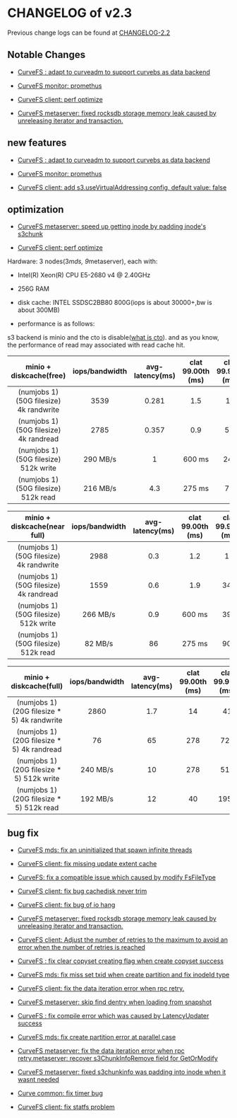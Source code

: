 # CHANGELOG of v2.3

Previous change logs can be found at [CHANGELOG-2.2](https://github.com/opencurve/curve/blob/master/CHANGELOG-2.2.md)

## Notable Changes

- [CurveFS : adapt to curveadm to support curvebs as data backend](https://github.com/opencurve/curve/pull/1349)

- [CurveFS monitor: promethus](https://github.com/opencurve/curve/pull/1237)

- [CurveFS client: perf optimize](https://github.com/opencurve/curve/pull/1194)

- [CurveFS metaserver: fixed rocksdb storage memory leak caused by unreleasing iterator and transaction.](https://github.com/opencurve/curve/pull/1388)

## new features

- [CurveFS : adapt to curveadm to support curvebs as data backend](https://github.com/opencurve/curve/pull/1349)

- [CurveFS monitor: promethus](https://github.com/opencurve/curve/pull/1237)

- [CurveFS client: add s3.useVirtualAddressing config, default value: false](https://github.com/opencurve/curve/pull/1253)

## optimization

- [CurveFS metaserver: speed up getting inode by padding inode's s3chunk](https://github.com/opencurve/curve/pull/1344)

- [CurveFS client: perf optimize](https://github.com/opencurve/curve/pull/1194)

Hardware: 3 nodes(3*mds, 9*metaserver), each with:
 - Intel(R) Xeon(R) CPU E5-2680 v4 @ 2.40GHz
 - 256G RAM
 - disk cache: INTEL SSDSC2BB80 800G(iops is about 30000+,bw is about 300MB)

  - performance is as follows:

s3 backend is minio and the cto is disable([what is cto](https://github.com/opencurve/curve/blob/master/docs/cn/CurveFS%E6%94%AF%E6%8C%81%E5%A4%9A%E6%8C%82%E8%BD%BD.pdf)). and as you know, the performance of read may associated with read cache hit.

| minio + diskcache(free)| iops/bandwidth | avg-latency(ms) | clat 99.00th (ms) | clat 99.99th (ms) |
| :----: | :----: | :----: | :----: | :----: |
| (numjobs 1) (50G filesize) 4k randwrite | 3539 | 0.281 | 1.5 | 16 |
| (numjobs 1) (50G filesize) 4k randread | 2785 | 0.357 | 0.9 | 5.8|
| (numjobs 1) (50G filesize) 512k write | 290 MB/s | 1 | 600 ms | 248|
| (numjobs 1) (50G filesize) 512k read | 216 MB/s | 4.3 | 275 ms | 7.6 |


| minio + diskcache(near full)| iops/bandwidth | avg-latency(ms) | clat 99.00th (ms) | clat 99.99th (ms) |
| :----: | :----: | :----: | :----: | :----: |
| (numjobs 1) (50G filesize) 4k randwrite | 2988 | 0.3 | 1.2 | 18 |
| (numjobs 1) (50G filesize) 4k randread | 1559 | 0.6 | 1.9 | 346|
| (numjobs 1) (50G filesize) 512k write | 266 MB/s | 0.9| 600 ms | 396|
| (numjobs 1) (50G filesize) 512k read | 82 MB/s | 86 | 275 ms | 901|


| minio + diskcache(full)| iops/bandwidth | avg-latency(ms) | clat 99.00th (ms) | clat 99.99th (ms) |
| :----: | :----: | :----: | :----: | :----: |
| (numjobs 1) (20G filesize * 5) 4k randwrite | 2860 | 1.7| 14 | 41 |
| (numjobs 1) (20G filesize * 5) 4k randread | 76 | 65 | 278 | 725|
| (numjobs 1) (20G filesize * 5) 512k write | 240 MB/s | 10| 278 | 513|
| (numjobs 1) (20G filesize * 5) 512k read | 192 MB/s | 12 | 40 | 1955 |




## bug fix

- [CurveFS mds: fix an uninitialized that spawn infinite threads](https://github.com/opencurve/curve/pull/1270)

- [CurveFS client: fix missing update extent cache](https://github.com/opencurve/curve/pull/1279)

- [CurveFS: fix a compatible issue which caused by modify FsFileType ](https://github.com/opencurve/curve/pull/1359)

- [CurveFS client: fix bug cachedisk never trim](https://github.com/opencurve/curve/pull/1378)

- [CurveFS client: fix bug of io hang](https://github.com/opencurve/curve/pull/1377)

- [CurveFS metaserver: fixed rocksdb storage memory leak caused by unreleasing iterator and transaction.](https://github.com/opencurve/curve/pull/1388)

- [CurveFS client: Adjust the number of retries to the maximum to avoid an error when the number of retries is reached](https://github.com/opencurve/curve/pull/1410)

- [CurveFS : fix clear copyset creating flag when create copyset success](https://github.com/opencurve/curve/pull/1417)

- [CurveFS mds: fix miss set txid when create partition and fix inodeId type](https://github.com/opencurve/curve/pull/1479)

- [CurveFS client: fix the data iteration error when rpc retry.](https://github.com/opencurve/curve/pull/1474)

- [CurveFS metaserver: skip find dentry when loading from snapshot](https://github.com/opencurve/curve/pull/1460)

- [CurveFS : fix compile error which was caused by LatencyUpdater success](https://github.com/opencurve/curve/pull/1508)

- [CurveFS mds: fix create partition error at parallel case](https://github.com/opencurve/curve/pull/1511)

- [CurveFS metaserver: fix the data iteration error when rpc retry.metaserver: recover s3ChunkInfoRemove field for GetOrModify](https://github.com/opencurve/curve/pull/1404)

- [CurveFS metaserver: fixed s3chunkinfo was padding into inode when it wasnt needed](https://github.com/opencurve/curve/pull/1510)

- [Curve common: fix timer bug](https://github.com/opencurve/curve/pull/1492)

- [CurveFS client: fix statfs problem](https://github.com/opencurve/curve/pull/1620)